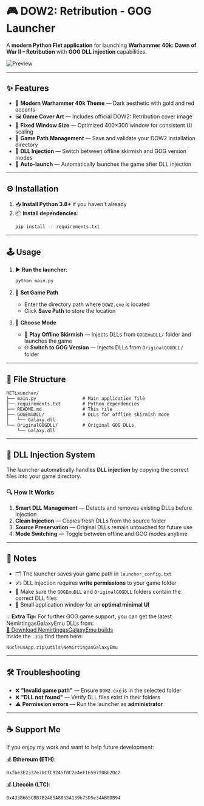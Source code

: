 # 🎮 DOW2: Retribution - GOG Launcher

A **modern Python Flet application** for launching **Warhammer 40k: Dawn of War II – Retribution** with **GOG DLL injection** capabilities.

![Preview](asset/preview.png)

---

## ✨ Features

- 🎨 **Modern Warhammer 40k Theme** — Dark aesthetic with gold and red accents
- 🖼 **Game Cover Art** — Includes official DOW2: Retribution cover image
- 📏 **Fixed Window Size** — Optimized 400×300 window for consistent UI scaling
- 📂 **Game Path Management** — Save and validate your DOW2 installation directory
- 🧩 **DLL Injection** — Switch between offline skirmish and GOG version modes
- 🚀 **Auto-launch** — Automatically launches the game after DLL injection

---

## ⚙️ Installation

1. 📥 **Install Python 3.8+** if you haven't already  
2. 📦 **Install dependencies**:
   ```bash
   pip install -r requirements.txt
   ```

---

## 🕹 Usage

1. ▶ **Run the launcher**:
   ```bash
   python main.py
   ```
2. 📂 **Set Game Path**
   - Enter the directory path where `DOW2.exe` is located
   - Click **Save Path** to store the location

3. 🔄 **Choose Mode**
   - 📴 **Play Offline Skirmish** — Injects DLLs from `GOGEmuDLL/` folder and launches the game
   - 🌐 **Switch to GOG Version** — Injects DLLs from `OriginalGOGDLL/` folder

---

## 📁 File Structure

```
RETLauncher/
├── main.py                 # Main application file
├── requirements.txt        # Python dependencies
├── README.md               # This file
├── GOGEmuDLL/              # DLLs for offline skirmish mode
│   └── Galaxy.dll
└── OriginalGOGDLL/         # Original GOG DLLs
    └── Galaxy.dll
```

---

## 🧩 DLL Injection System

The launcher automatically handles **DLL injection** by copying the correct files into your game directory.

### 🔍 How It Works
1. **Smart DLL Management** — Detects and removes existing DLLs before injection  
2. **Clean Injection** — Copies fresh DLLs from the source folder  
3. **Source Preservation** — Original DLLs remain untouched for future use  
4. **Mode Switching** — Toggle between offline and GOG modes anytime

---

## 📝 Notes

- 🗂 The launcher saves your game path in `launcher_config.txt`
- ✍ DLL injection requires **write permissions** to your game folder
- 📌 Make sure the `GOGEmuDLL` and `OriginalGOGDLL` folders contain the correct DLL files
- 📏 Small application window for an **optimal minimal UI**

💡 **Extra Tip:** For further GOG game support, you can get the latest NemirtingasGalaxyEmu DLLs from:  
[🔗 Download NemirtingasGalaxyEmu builds](https://github.com/SplitScreen-Me/splitscreenme-nucleus/releases)  
Inside the `.zip` find them here:
```
NucleusApp.zip\utils\NemirtingasGalaxyEmu
```

---

## 🛠 Troubleshooting

- ❌ **"Invalid game path"** — Ensure `DOW2.exe` is in the selected folder
- ❌ **"DLL not found"** — Verify DLL files exist in their folders
- ⚠ **Permission errors** — Run the launcher as **administrator**

---

## ☕ Support Me

If you enjoy my work and want to help future development:

💰 **Ethereum (ETH)**:
```
0xfbe3E2337e7bCfC9245f0C2eAeF16597f0Bb2Dc2
```

💰 **Litecoin (LTC)**:
```
0x4338665CBB7B2485A8855A139b75D5e34AB0DB94
```
